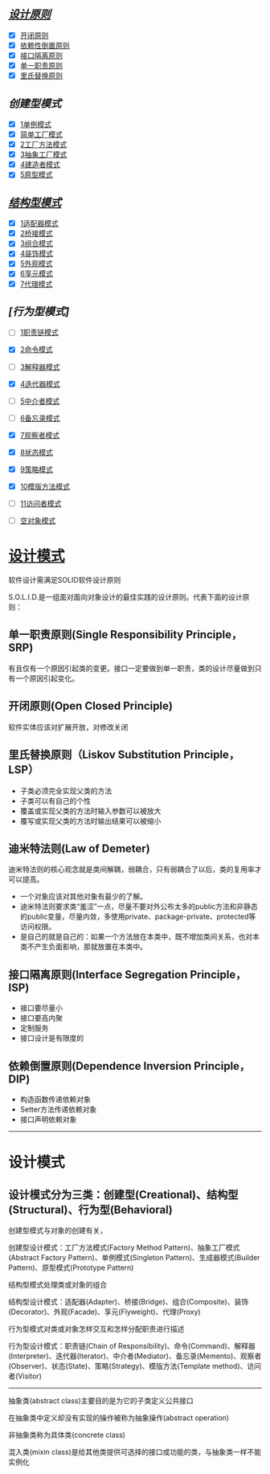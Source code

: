 *[设计原则](document/design-principles.md)*
------
- [x] [开闭原则](document/open-close-principle.md)
- [x] [依赖性倒置原则](document/dependency-inversion-principle.md)
- [x] [接口隔离原则](document/interface-segregation-principle.md)
- [x] [单一职责原则](document/single-responsibility-principle.md)
- [x] [里氏替换原则](document/liskov-s-substitution-principle.md)

*创建型模式*
------
- [x] [1单例模式](document/singleton-pattern.md)
- [x] [简单工厂模式](document/factory-pattern.md)
- [x] [2工厂方法模式](document/factory-method-pattern.md)
- [x] [3抽象工厂模式](document/abstract-factory-pattern.md)
- [x] [4建造者模式](document/builder-pattern.md)
- [x] [5原型模式](document/prototype-pattern.md)

*[结构型模式](document/structural-patterns.md)*
------
- [x] [1适配器模式](document/adapter-pattern.md)
- [x] [2桥接模式](document/bridge-pattern.md)
- [x] [3组合模式](document/composite-pattern.md)
- [x] [4装饰模式](document/decorator-pattern.md)
- [x] [5外观模式](document/facade-pattern.md)
- [x] [6享元模式](document/flyweight-pattern.md)
- [x] [7代理模式](document/proxy-pattern.md)

*[行为型模式]*
------
- [ ] [1职责链模式](document/chain-of-responsibility-pattern.md)
- [x] [2命令模式](document/command-pattern.md)
- [ ] [3解释器模式](document/interpreter-pattern.md)
- [x] [4迭代器模式](document/iterator-pattern.md)
- [ ] [5中介者模式](document/mediator-pattern.md)
- [ ] [6备忘录模式](document/memento-pattern.md)
- [x] [7观察者模式](document/observer-pattern.md)
- [x] [8状态模式](document/state-pattern.md)
- [x] [9策略模式](document/strategy-pattern.md)
- [x] [10模版方法模式](document/template-method-pattern.md)
- [ ] [11访问者模式](document/visitor-pattern.md)
- [ ] [空对象模式](document/null-object-pattern)


# [设计模式](http://www.oodesign.com/) #

软件设计需满足SOLID软件设计原则

S.O.L.I.D.是一组面对面向对象设计的最佳实践的设计原则。代表下面的设计原则：

## 单一职责原则(Single Responsibility Principle，SRP) ##

有且仅有一个原因引起类的变更。接口一定要做到单一职责，类的设计尽量做到只有一个原因引起变化。

## 开闭原则(Open Closed Principle) ##

软件实体应该对扩展开放，对修改关闭

## 里氏替换原则（Liskov Substitution Principle，LSP） ##

* 子类必须完全实现父类的方法
* 子类可以有自己的个性
* 覆盖或实现父类的方法时输入参数可以被放大
* 覆写或实现父类的方法时输出结果可以被缩小

## 迪米特法则(Law of Demeter) ##

迪米特法则的核心观念就是类间解耦，弱耦合，只有弱耦合了以后，类的复用率才可以提高。

* 一个对象应该对其他对象有最少的了解。
* 迪米特法则要求类“羞涩”一点，尽量不要对外公布太多的public方法和非静态的public变量，尽量内敛，多使用private、package-private、protected等访问权限。
* 是自己的就是自己的：如果一个方法放在本类中，既不增加类间关系，也对本类不产生负面影响，那就放置在本类中。

## 接口隔离原则(Interface Segregation Principle，ISP) ##

* 接口要尽量小
* 接口要高内聚
* 定制服务
* 接口设计是有限度的

## 依赖倒置原则(Dependence Inversion Principle，DIP) ##

* 构造函数传递依赖对象
* Setter方法传递依赖对象
* 接口声明依赖对象

---

# 设计模式 #

## 设计模式分为三类：创建型(Creational)、结构型(Structural)、行为型(Behavioral) ##

创建型模式与对象的创建有关，

创建型设计模式：工厂方法模式(Factory Method Pattern)、抽象工厂模式(Abstract Factory Pattern)、单例模式(Singleton Pattern)、生成器模式(Builder Pattern)、原型模式(Prototype Pattern)

结构型模式处理类或对象的组合

结构型设计模式：适配器(Adapter)、桥接(Bridge)、组合(Composite)、装饰(Decorator)、外观(Facade)、享元(Flyweight)、代理(Proxy)

行为型模式对类或对象怎样交互和怎样分配职责进行描述

行为型设计模式：职责链(Chain of Responsibility)、命令(Command)、解释器(Interpreter)、迭代器(Iterator)、中介者(Mediator)、备忘录(Memento)、观察者(Observer)、状态(State)、策略(Strategy)、模版方法(Template method)、访问者(Visitor)

---

抽象类(abstract class)主要目的是为它的子类定义公共接口

在抽象类中定义却没有实现的操作被称为抽象操作(abstract operation)

非抽象类称为具体类(concrete class)

混入类(mixin class)是给其他类提供可选择的接口或功能的类，与抽象类一样不能实例化





